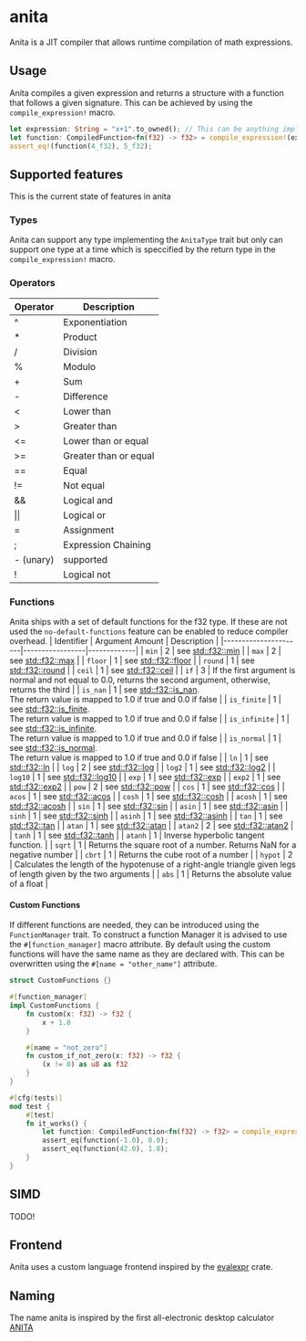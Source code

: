 # anita
Anita is a JIT compiler that allows runtime compilation of math expressions.

## Usage
Anita compiles a given expression and returns a structure with a function that follows a given signature. This can be achieved by using the `compile_expression!` macro.
```rust
let expression: String = "x+1".to_owned(); // This can be anything implementing AsRef<str>
let function: CompiledFunction<fn(f32) -> f32> = compile_expression!(expression, (x) -> f32);
assert_eq!(function(4_f32), 5_f32);
```

## Supported features
This is the current state of features in anita
### Types
Anita can support any type implementing the `AnitaType` trait but only can support one type at a time which is speccified by the return type in the `compile_expression!` macro.

### Operators

  Operator | Description |
|----------|-------------|
| ^   | Exponentiation |
| *   | Product |
| /   | Division |
| %   | Modulo |
| +   | Sum |
| -   | Difference |
| <   | Lower than |
| \>  | Greater than |
| <=  | Lower than or equal |
| \>= | Greater than or equal |
| ==  | Equal |
| !=  | Not equal |
| &&  | Logical and |
| &#124;&#124; | Logical or |
| =   | Assignment |
| ;   | Expression Chaining |
| - (unary) | supported | Negation |
| !   | Logical not |

### Functions
Anita ships with a set of default functions for the f32 type. If these are not used the `no-default-functions` feature can be enabled to reduce compiler overhead.
| Identifier           | Argument Amount | Description |
|----------------------|-----------------|-------------|
| `min`                | 2               | see [std::f32::min](https://doc.rust-lang.org/stable/core/primitive.f32.html#method.min) |
| `max`                | 2               | see [std::f32::max](https://doc.rust-lang.org/stable/core/primitive.f32.html#method.max) |
| `floor`              | 1               | see [std::f32::floor](https://doc.rust-lang.org/stable/core/primitive.f32.html#method.floor) |
| `round`              | 1               | see [std::f32::round](https://doc.rust-lang.org/stable/core/primitive.f32.html#method.round) |
| `ceil`               | 1               | see [std::f32::ceil](https://doc.rust-lang.org/stable/core/primitive.f32.html#method.ceil) |
| `if`                 | 3               | If the first argument is normal and not equal to 0.0, returns the second argument, otherwise, returns the third  |
| `is_nan`             | 1               | see [std::f32::is_nan](https://doc.rust-lang.org/stable/core/primitive.f32.html#method.is_nan).<br> The return value is mapped to 1.0 if true and 0.0 if false |
| `is_finite`          | 1               | see [std::f32::is_finite](https://doc.rust-lang.org/stable/core/primitive.f32.html#method.is_finite).<br> The return value is mapped to 1.0 if true and 0.0 if false |
| `is_infinite`        | 1               | see [std::f32::is_infinite](https://doc.rust-lang.org/stable/core/primitive.f32.html#method.is_infinite).<br> The return value is mapped to 1.0 if true and 0.0 if false |
| `is_normal`          | 1               | see [std::f32::is_normal](https://doc.rust-lang.org/stable/core/primitive.f32.html#method.is_normal).<br> The return value is mapped to 1.0 if true and 0.0 if false |
| `ln`                 | 1               | see [std::f32::ln](https://doc.rust-lang.org/stable/core/primitive.f32.html#method.ln) |
| `log`                | 2               | see [std::f32::log](https://doc.rust-lang.org/stable/core/primitive.f32.html#method.log) |
| `log2`               | 1               | see [std::f32::log2](https://doc.rust-lang.org/stable/core/primitive.f32.html#method.log2) |
| `log10`              | 1               | see [std::f32::log10](https://doc.rust-lang.org/stable/core/primitive.f32.html#method.log10) |
| `exp`                | 1               | see [std::f32::exp](https://doc.rust-lang.org/stable/core/primitive.f32.html#method.exp) |
| `exp2`               | 1               | see [std::f32::exp2](https://doc.rust-lang.org/stable/core/primitive.f32.html#method.exp2) |
| `pow`                | 2               | see [std::f32::pow](https://doc.rust-lang.org/stable/core/primitive.f32.html#method.pow) |
| `cos`                | 1               | see [std::f32::cos](https://doc.rust-lang.org/stable/core/primitive.f32.html#method.cos) |
| `acos`               | 1               | see [std::f32::acos](https://doc.rust-lang.org/stable/core/primitive.f32.html#method.acos) |
| `cosh`               | 1               | see [std::f32::cosh](https://doc.rust-lang.org/stable/core/primitive.f32.html#method.cosh) |
| `acosh`              | 1               | see [std::f32::acosh](https://doc.rust-lang.org/stable/core/primitive.f32.html#method.acosh) |
| `sin`                | 1               | see [std::f32::sin](https://doc.rust-lang.org/stable/core/primitive.f32.html#method.sin) |
| `asin`               | 1               | see [std::f32::asin](https://doc.rust-lang.org/stable/core/primitive.f32.html#method.asin) |
| `sinh`               | 1               | see [std::f32::sinh](https://doc.rust-lang.org/stable/core/primitive.f32.html#method.sinh) |
| `asinh`              | 1               | see [std::f32::asinh](https://doc.rust-lang.org/stable/core/primitive.f32.html#method.asinh) |
| `tan`                | 1               | see [std::f32::tan](https://doc.rust-lang.org/stable/core/primitive.f32.html#method.tan) |
| `atan`               | 1               | see [std::f32::atan](https://doc.rust-lang.org/stable/core/primitive.f32.html#method.atan) |
| `atan2`              | 2               | see [std::f32::atan2](https://doc.rust-lang.org/stable/core/primitive.f32.html#method.atan2) |
| `tanh`               | 1               | see [std::f32::tanh](https://doc.rust-lang.org/stable/core/primitive.f32.html#method.tanh) |
| `atanh`              | 1               | Inverse hyperbolic tangent function. |
| `sqrt`               | 1               | Returns the square root of a number. Returns NaN for a negative number |
| `cbrt`               | 1               | Returns the cube root of a number |
| `hypot`              | 2               | Calculates the length of the hypotenuse of a right-angle triangle given legs of length given by the two arguments |
| `abs`                | 1               | Returns the absolute value of a float |

#### Custom Functions
If different functions are needed, they can be introduced using the `FunctionManager` trait.
To construct a function Manager it is advised to use the `#[function_manager]` macro attribute. 
By default using the custom functions will have the same name as they are declared with. This can be overwritten using the `#[name = "other_name"]` attribute.
```rust
struct CustomFunctions {}

#[function_manager]
impl CustomFunctions {
    fn custom(x: f32) -> f32 {
        x + 1.0
    }

    #[name = "not_zero"]
    fn custom_if_not_zero(x: f32) -> f32 {
        (x != 0) as u8 as f32
    }
}

#[cfg(tests)]
mod test {
    #[test]
    fn it_works() {
        let function: CompiledFunction<fn(f32) -> f32> = compile_expression!("not_zero(custom(x))", (x) -> f32);
        assert_eq(function(-1.0), 0.0);
        assert_eq(function(42.0), 1.0);
    }
}
```

## SIMD
TODO!

## Frontend
Anita uses a custom language frontend inspired by the [evalexpr](https://crates.io/crates/evalexpr) crate.

## Naming
The name anita is inspired by the first all-electronic desktop calculator [ANITA](<https://en.wikipedia.org/wiki/Sumlock_ANITA_calculator>)